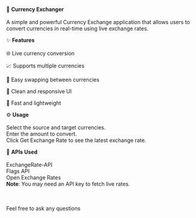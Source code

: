 💱 **Currency Exchanger**
<br><br>
A simple and powerful Currency Exchange application that allows users to convert currencies in real-time using live exchange rates.


✨ **Features**
<br><br>
🌐 Live currency conversion

📈 Supports multiple currencies

🔁 Easy swapping between currencies

🎨 Clean and responsive UI

🚀 Fast and lightweight


⚙️ **Usage**
<br><br>
Select the source and target currencies.
<br>
Enter the amount to convert.
<br>
Click Get Exchange Rate to see the latest exchange rate.
<br>

🔗 **APIs Used**
<br><br>
ExchangeRate-API
<br>
Flags API
<br>
Open Exchange Rates
<br>
**Note**: You may need an API key to fetch live rates.
<br><br><br>

Feel free to ask any questions
